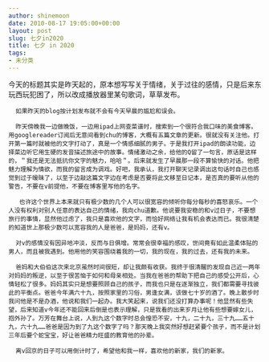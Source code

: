 ```yaml
---
author: shinemoon
date: 2010-08-17 19:05:00+00:00
layout: post
slug: 七夕in2020
title: 七夕 in 2020
tags:
- 未分类
---
```


今天的标题其实是昨天起的，原本想写写关于情绪，关于过往的感情，只是后来东玩西玩犯困了，所以改成播放器里某句歌词，草草发布。  
  
      如果昨天的blog按计划发布就不会有今天早晨的尴尬和误会。  
  
      昨天傍晚我一边做晚饭，一边用ipad上网查菜谱时，搜索到一个很符合我口味的美食博客。用googlereader订阅后无意间看到chu的博客，大概有五篇文章的更新。很就没有关注他。打开第一篇时就被他的文字打动了，真是一个情感细腻的男子。于是我打开ipad的朗读功能，边择菜边听它用生硬的发音描述旅途中的故事。情绪激动之余，给他的Q留了一句言，原话是这样的，＂我还是无法抵抗你文字的魅力，哈哈＂。后来就发生了早晨那一段不算愉快的对话。他把魅力理解为情欲，而我的留言成为调戏。好吧，我承认，我打开聊天记录调出这句话时自己也感觉到过于暧昧了，以至于边敲这篇文字边在考虑是否要将此文移至日记本，是否真的要听从他的警告，不要在v前提他，不要在博客里写他的名字。  
  
       也许这个世界上本来就只有极少数的几个人可以很宽容的倾听你每分每秒的喜怒哀乐。一个人没有权利对别人任意的表达自己的情绪，我向chu道歉。他说要我安稳的和v过日子，不要想旅行的事情，显然他过虑了，我只是喜欢他的文字，而恰好网络让我有机会表达而已。我很清楚的知道世上那极少数可以宽容我的人是爸爸，是妈妈，还有v。  
  
      对v的感情没有因异地冲淡，反而与日俱增。常常会很幸福的感叹，世间竟有如此温柔体贴的男人，而且被我遇到。他用他的笑容围绕着我的一切，我的现在，我的过去，还有我的未来。  
  
      爸妈和大伯伯这次来北京虽然时间很短，却让我颇有收获。我终于很清醒的发现自己近一两年对妈妈的叛逆，以至于很苦恼于如何和母亲相处。当我在爸爸的帮助下把自己的感受公开后，心情轻松了很多。妈妈其实只是想要照顾自己的孩子，而我也只是在逐渐独立，我们都需要寻找彼此的平衡点。爸爸今年满六十九，按照家里的习俗，男逢女满，该做七十岁的酒了。晚上散步时我问他是不是办酒，他说和我们一起办。我大笑起来，说我们还没打算办事呢！他显然有些失望，后来知道v今年还不能回来后倒是也表示理解，只是我看的出来岁月让他有些想要嫁女儿，抱外孙了。万芳在舞台上说，人到九这个数字时总会惶恐不安，十九，二十九，三十九……五十九，六十九……爸爸是因为到了九这个数字了吗？那天晚上我突然好想赶紧要个孩子，而不是计划三年后要个蛇宝宝，好让爸爸精力旺盛的教育他的孙辈。  
  
      离v回京的日子可以用倒计时了，希望他和我一样，喜欢他的新家，我们的新家。
